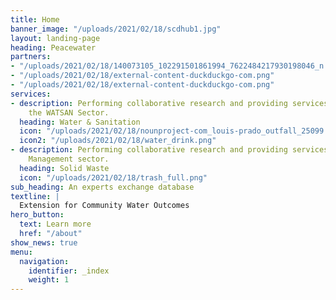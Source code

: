 ```yaml
---
title: Home
banner_image: "/uploads/2021/02/18/scdhub1.jpg"
layout: landing-page
heading: Peacewater
partners:
- "/uploads/2021/02/18/140073105_102291501861994_7622484217930198046_n.jpg"
- "/uploads/2021/02/18/external-content-duckduckgo-com.png"
- "/uploads/2021/02/18/external-content-duckduckgo-com.png"
services:
- description: Performing collaborative research and providing services to support
    the WATSAN Sector.
  heading: Water & Sanitation
  icon: "/uploads/2021/02/18/nounproject-com_louis-prado_outfall_25099.png"
  icon2: "/uploads/2021/02/18/water_drink.png"
- description: Performing collaborative research and providing services to Solid Waste 
    Management sector.
  heading: Solid Waste
  icon: "/uploads/2021/02/18/trash_full.png"
sub_heading: An experts exchange database
textline: | 
  Extension for Community Water Outcomes
hero_button:
  text: Learn more
  href: "/about"
show_news: true
menu:
  navigation:
    identifier: _index
    weight: 1
---
```


